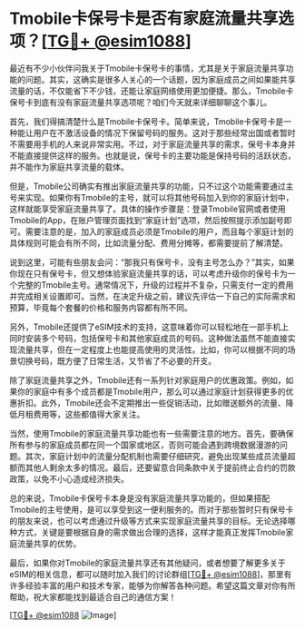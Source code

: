 # Tmobile卡保号卡是否有家庭流量共享选项？[[TG💪+ @esim1088](https://t.me/s/esim1088)]

最近有不少小伙伴问我关于Tmobile卡保号卡的事情，尤其是关于家庭流量共享功能的问题。其实，这确实是很多人关心的一个话题，因为家庭成员之间如果能共享流量的话，不仅能省下不少钱，还能让家庭网络使用更加便捷。那么，Tmobile卡保号卡到底有没有家庭流量共享选项呢？咱们今天就来详细聊聊这个事儿。

首先，我们得搞清楚什么是Tmobile卡保号卡。简单来说，Tmobile卡保号卡是一种能让用户在不激活设备的情况下保留号码的服务。这对于那些经常出国或者暂时不需要用手机的人来说非常实用。不过，对于家庭流量共享的需求，保号卡本身并不能直接提供这样的服务。也就是说，保号卡的主要功能是保持号码的活跃状态，并不能作为家庭共享流量的载体。

但是，Tmobile公司确实有推出家庭流量共享的功能，只不过这个功能需要通过主号来实现。如果你有Tmobile的主号，就可以将其他号码加入到你的家庭计划中，这样就能享受家庭流量共享了。具体的操作步骤是：登录Tmobile官网或者使用Tmobile的App，在账户管理页面找到“家庭计划”选项，然后按照提示添加副号即可。需要注意的是，加入的家庭成员必须是Tmobile的用户，而且每个家庭计划的具体规则可能会有所不同，比如流量分配、费用分摊等，都需要提前了解清楚。

说到这里，可能有些朋友会问：“那我只有保号卡，没有主号怎么办？”其实，如果你现在只有保号卡，但又想体验家庭流量共享的话，可以考虑升级你的保号卡为一个完整的Tmobile主号。通常情况下，升级的过程并不复杂，只需支付一定的费用并完成相关设置即可。当然，在决定升级之前，建议先评估一下自己的实际需求和预算，毕竟每个套餐的价格和服务内容都有所不同。

另外，Tmobile还提供了eSIM技术的支持，这意味着你可以轻松地在一部手机上同时安装多个号码，包括保号卡和其他家庭成员的号码。这种做法虽然不能直接实现流量共享，但在一定程度上也能提高使用的灵活性。比如，你可以根据不同的场景切换号码，既方便了日常生活，又节省了不必要的开支。

除了家庭流量共享之外，Tmobile还有一系列针对家庭用户的优惠政策。例如，如果你的家庭中有多个成员都是Tmobile用户，那么可以通过家庭计划获得更多的优惠折扣。此外，Tmobile还会不定期推出一些促销活动，比如赠送额外的流量、降低月租费用等，这些都值得大家关注。

当然，使用Tmobile的家庭流量共享功能也有一些需要注意的地方。首先，要确保所有参与的家庭成员都在同一个国家或地区，否则可能会遇到跨境数据漫游的问题。其次，家庭计划中的流量分配机制也需要仔细研究，避免出现某些成员流量超额而其他人剩余太多的情况。最后，还要留意合同条款中关于提前终止合约的罚款政策，以免不小心造成经济损失。

总的来说，Tmobile卡保号卡本身是没有家庭流量共享功能的，但如果搭配Tmobile的主号使用，是可以享受到这一便利服务的。而对于那些暂时只有保号卡的朋友来说，也可以考虑通过升级等方式来实现家庭流量共享的目标。无论选择哪种方式，关键是要根据自身的需求做出合理的选择，这样才能真正发挥Tmobile家庭流量共享的优势。

最后，如果你对Tmobile的家庭流量共享还有其他疑问，或者想要了解更多关于eSIM的相关信息，都可以随时加入我们的讨论群组[[TG💪+ @esim1088](https://t.me/s/esim1088)]，那里有许多经验丰富的用户和技术专家，能够为你解答各种问题。希望这篇文章对你有所帮助，祝大家都能找到最适合自己的通信方案！

[[TG💪+ @esim1088](https://t.me/s/esim1088) ![Image](https://i.postimg.cc/4NQfJmqS/Snipaste-2025-05-13-00-14-12.png)]
